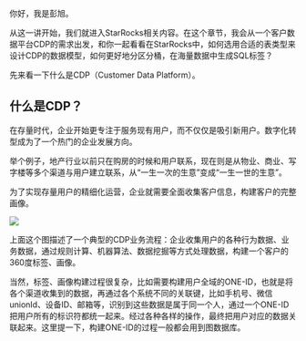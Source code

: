 你好，我是彭旭。

从这一讲开始，我们就进入StarRocks相关内容。在这个章节，我会从一个客户数据平台CDP的需求出发，和你一起看看在StarRocks中，如何选用合适的表类型来设计CDP的数据模型，如何更好地分区分桶，在海量数据中生成SQL标签？

先来看一下什么是CDP（Customer Data Platform）。

## 什么是CDP？

在存量时代，企业开始更专注于服务现有用户，而不仅仅是吸引新用户。数字化转型成为了一个热门的企业发展方向。

举个例子，地产行业以前只在购房的时候和用户联系，现在则是从物业、商业、写字楼等多个渠道与用户建立联系，从“一生一次的生意”变成“一生一世的生意”。

为了实现存量用户的精细化运营，企业就需要全面收集客户信息，构建客户的完整画像。

![](https://static001.geekbang.org/resource/image/a1/01/a1ff0cc1a012ecdf677c0d657bdc7601.png?wh=1818x920)

上面这个图描述了一个典型的CDP业务流程：企业收集用户的各种行为数据、业务数据，通过规则计算、机器算法、数据挖掘等方式处理数据，构建一个客户的360度标签、画像。

当然，标签、画像构建过程很复杂，比如需要构建用户全域的ONE-ID，也就是将各个渠道收集到的数据，再通过各个系统不同的关联键，比如手机号、微信unionId、设备ID、邮箱等，识别到这些数据是属于同一个人，通过一个ONE-ID把用户所有的标识符都统一起来。经过各种各样的操作，最终把用户对应的数据关联起来。这里提一下，构建ONE-ID的过程一般都会用到图数据库。
